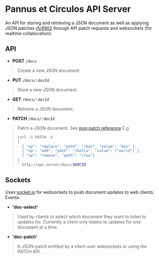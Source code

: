 # Pannus et Circulos API Server

An API for storing and retrieving a JSON document as well as applying JSON patches
[rfc6902](https://tools.ietf.org/html/rfc6902) through API patch requests and
websockets (for realtime collaboration).

## API

* **POST** `/docs`

> Create a new JSON document.

* **PUT** `/docs/:docId`

> Store a new JSON document.

* **GET** `/docs/:docId`

> Retrieve a JSON document.

* **PATCH** `/docs/:docId`

> Patch a JSON document. See [json patch reference](http://jsonpatch.com/) E.g
> 
> ```bash
> curl -X PATCH -d '
> [
>   { "op": "replace", "path": "/baz", "value": "boo" },
>   { "op": "add", "path": "/hello", "value": ["world"] },
>   { "op": "remove", "path": "/foo"}
> ]
>' http://api-server/docs/$DOCID
> ```

## Sockets

Uses [socket.io](https://socket.io/) for websockets to push document updates to
web clients. Events:

* **'doc-select'**

> Used by clients to select which document they want to listen to updates for.
Currently a client only listens to updates for one document at a time.

* **'doc-patch'**

> A JSON-patch emitted by a client over websockets or using the PATCH API.
